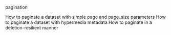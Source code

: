 #
pagination

How to paginate a dataset with simple page and page_size parameters
How to paginate a dataset with hypermedia metadata
How to paginate in a deletion-resilient manner
